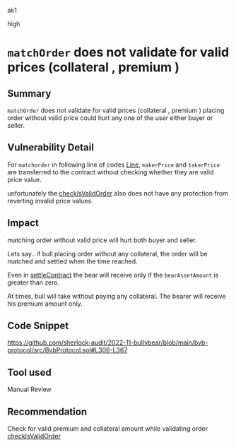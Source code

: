 ak1

high

# `matchOrder` does not validate for valid prices (collateral , premium )

## Summary

`matchOrder` does not validate for valid prices (collateral , premium )
placing order without valid price could hurt any one of the user either buyer or seller.

## Vulnerability Detail

For `matchorder` in following line of codes [Line](https://github.com/sherlock-audit/2022-11-bullvbear/blob/main/bvb-protocol/src/BvbProtocol.sol#L348-L359), `makerPrice` and `takerPrice` are transferred to the contract without checking whether they are valid price value. 

unfortunately the [checkIsValidOrder](https://github.com/sherlock-audit/2022-11-bullvbear/blob/main/bvb-protocol/src/BvbProtocol.sol#L734-L761) also does not have any protection from reverting invalid price values.

## Impact

matching order without valid price will hurt both buyer and seller.

Lets say.. if bull placing order without any collateral, the order will be matched and settled when the time reached.

Even in [settleContract](https://github.com/sherlock-audit/2022-11-bullvbear/blob/main/bvb-protocol/src/BvbProtocol.sol#L402-L406) the bear will receive only if the `bearAssetAmount` is greater than zero.

At times, bull will take without paying any collateral. The bearer will receive his premium amount only.

## Code Snippet

https://github.com/sherlock-audit/2022-11-bullvbear/blob/main/bvb-protocol/src/BvbProtocol.sol#L306-L367

## Tool used

Manual Review

## Recommendation

Check for valid premium and collateral amount while validating order [checkIsValidOrder](https://github.com/sherlock-audit/2022-11-bullvbear/blob/main/bvb-protocol/src/BvbProtocol.sol#L734-L761)
